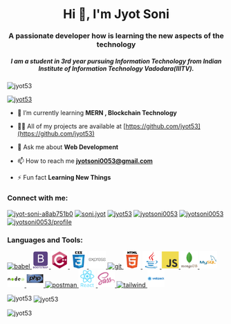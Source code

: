 <h1 align="center">Hi 👋, I'm Jyot Soni</h1>
<h3 align="center">A passionate developer how is learning the new aspects of the technology </h3>
<h5 align="center">I am a student in 3rd year pursuing Information Technology from Indian Institute of Information Technology Vadodara(IIITV). </h5>

<p align="left"> <img src="https://komarev.com/ghpvc/?username=jyot53&label=Profile%20views&color=0e75b6&style=flat" alt="jyot53" /> </p>

<p align="left"> <a href="https://github.com/ryo-ma/github-profile-trophy"><img src="https://github-profile-trophy.vercel.app/?username=jyot53" alt="jyot53" /></a> </p>

- 🌱 I’m currently learning **MERN , Blockchain Technology**

- 👨‍💻 All of my projects are available at [https://github.com/jyot53](https://github.com/jyot53)

- 💬 Ask me about **Web Development**

- 📫 How to reach me **jyotsoni0053@gmail.com**

- ⚡ Fun fact **Learning New Things**

<h3 align="left">Connect with me:</h3>
<p align="left">
<a href="https://linkedin.com/in/jyot-soni-a8ab751b0" target="blank"><img align="center" src="https://raw.githubusercontent.com/rahuldkjain/github-profile-readme-generator/master/src/images/icons/Social/linked-in-alt.svg" alt="jyot-soni-a8ab751b0" height="30" width="40" /></a>
<a href="https://instagram.com/soni.jyot" target="blank"><img align="center" src="https://raw.githubusercontent.com/rahuldkjain/github-profile-readme-generator/master/src/images/icons/Social/instagram.svg" alt="soni.jyot" height="30" width="40" /></a>
<a href="https://www.codechef.com/users/jyot53" target="blank"><img align="center" src="https://cdn.jsdelivr.net/npm/simple-icons@3.1.0/icons/codechef.svg" alt="jyot53" height="30" width="40" /></a>
<a href="https://www.hackerrank.com/jyotsoni0053" target="blank"><img align="center" src="https://raw.githubusercontent.com/rahuldkjain/github-profile-readme-generator/master/src/images/icons/Social/hackerrank.svg" alt="jyotsoni0053" height="30" width="40" /></a>
<a href="https://www.leetcode.com/jyotsoni0053" target="blank"><img align="center" src="https://raw.githubusercontent.com/rahuldkjain/github-profile-readme-generator/master/src/images/icons/Social/leet-code.svg" alt="jyotsoni0053" height="30" width="40" /></a>
<a href="https://auth.geeksforgeeks.org/user/jyotsoni0053/profile" target="blank"><img align="center" src="https://raw.githubusercontent.com/rahuldkjain/github-profile-readme-generator/master/src/images/icons/Social/geeks-for-geeks.svg" alt="jyotsoni0053/profile" height="30" width="40" /></a>
</p>

<h3 align="left">Languages and Tools:</h3>
<p align="left"> <a href="https://babeljs.io/" target="_blank"> <img src="https://www.vectorlogo.zone/logos/babeljs/babeljs-icon.svg" alt="babel" width="40" height="40"/> </a> <a href="https://getbootstrap.com" target="_blank"> <img src="https://raw.githubusercontent.com/devicons/devicon/master/icons/bootstrap/bootstrap-plain-wordmark.svg" alt="bootstrap" width="40" height="40"/> </a> <a href="https://www.w3schools.com/cpp/" target="_blank"> <img src="https://raw.githubusercontent.com/devicons/devicon/master/icons/cplusplus/cplusplus-original.svg" alt="cplusplus" width="40" height="40"/> </a> <a href="https://www.w3schools.com/css/" target="_blank"> <img src="https://raw.githubusercontent.com/devicons/devicon/master/icons/css3/css3-original-wordmark.svg" alt="css3" width="40" height="40"/> </a> <a href="https://expressjs.com" target="_blank"> <img src="https://raw.githubusercontent.com/devicons/devicon/master/icons/express/express-original-wordmark.svg" alt="express" width="40" height="40"/> </a> <a href="https://git-scm.com/" target="_blank"> <img src="https://www.vectorlogo.zone/logos/git-scm/git-scm-icon.svg" alt="git" width="40" height="40"/> </a> <a href="https://www.w3.org/html/" target="_blank"> <img src="https://raw.githubusercontent.com/devicons/devicon/master/icons/html5/html5-original-wordmark.svg" alt="html5" width="40" height="40"/> </a> <a href="https://www.java.com" target="_blank"> <img src="https://raw.githubusercontent.com/devicons/devicon/master/icons/java/java-original.svg" alt="java" width="40" height="40"/> </a> <a href="https://developer.mozilla.org/en-US/docs/Web/JavaScript" target="_blank"> <img src="https://raw.githubusercontent.com/devicons/devicon/master/icons/javascript/javascript-original.svg" alt="javascript" width="40" height="40"/> </a> <a href="https://www.mongodb.com/" target="_blank"> <img src="https://raw.githubusercontent.com/devicons/devicon/master/icons/mongodb/mongodb-original-wordmark.svg" alt="mongodb" width="40" height="40"/> </a> <a href="https://www.mysql.com/" target="_blank"> <img src="https://raw.githubusercontent.com/devicons/devicon/master/icons/mysql/mysql-original-wordmark.svg" alt="mysql" width="40" height="40"/> </a> <a href="https://nodejs.org" target="_blank"> <img src="https://raw.githubusercontent.com/devicons/devicon/master/icons/nodejs/nodejs-original-wordmark.svg" alt="nodejs" width="40" height="40"/> </a> <a href="https://www.php.net" target="_blank"> <img src="https://raw.githubusercontent.com/devicons/devicon/master/icons/php/php-original.svg" alt="php" width="40" height="40"/> </a> <a href="https://postman.com" target="_blank"> <img src="https://www.vectorlogo.zone/logos/getpostman/getpostman-icon.svg" alt="postman" width="40" height="40"/> </a> <a href="https://reactjs.org/" target="_blank"> <img src="https://raw.githubusercontent.com/devicons/devicon/master/icons/react/react-original-wordmark.svg" alt="react" width="40" height="40"/> </a> <a href="https://sass-lang.com" target="_blank"> <img src="https://raw.githubusercontent.com/devicons/devicon/master/icons/sass/sass-original.svg" alt="sass" width="40" height="40"/> </a> <a href="https://tailwindcss.com/" target="_blank"> <img src="https://www.vectorlogo.zone/logos/tailwindcss/tailwindcss-icon.svg" alt="tailwind" width="40" height="40"/> </a> <a href="https://webpack.js.org" target="_blank"> <img src="https://raw.githubusercontent.com/devicons/devicon/d00d0969292a6569d45b06d3f350f463a0107b0d/icons/webpack/webpack-original-wordmark.svg" alt="webpack" width="40" height="40"/> </a> </p>

<p><img align="left" src="https://github-readme-stats.vercel.app/api/top-langs?username=jyot53&show_icons=true&locale=en&layout=compact" alt="jyot53" /></p>

<p>&nbsp;<img align="center" src="https://github-readme-stats.vercel.app/api?username=jyot53&show_icons=true&locale=en" alt="jyot53" /></p>

<p><img align="center" src="https://github-readme-streak-stats.herokuapp.com/?user=jyot53&" alt="jyot53" /></p>
